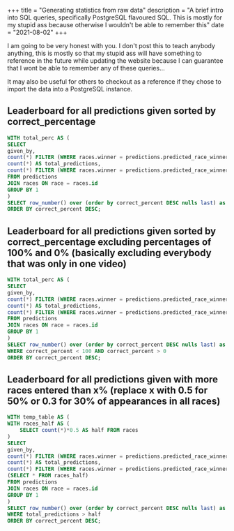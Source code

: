+++
title = "Generating statistics from raw data"
description = "A brief intro into SQL queries, specifically PostgreSQL flavoured SQL. This is mostly for my stupid ass because otherwise I wouldn't be able to remember this"
date = "2021-08-02"
+++

I am going to be very honest with you. I don't post this to teach anybody anything, this is mostly so that my stupid ass will have something to reference in the future while updating the website because I can guarantee that I wont be able to remember any of these queries...

It may also be useful for others to checkout as a reference if they chose to import the data into a PostgreSQL instance.


## Leaderboard for all predictions given sorted by correct_percentage

~~~sql
WITH total_perc AS (
SELECT 
given_by, 
count(*) FILTER (WHERE races.winner = predictions.predicted_race_winner) AS correct_predictions,
count(*) AS total_predictions,
count(*) FILTER (WHERE races.winner = predictions.predicted_race_winner)*100/count(*) AS correct_percent
FROM predictions
JOIN races ON race = races.id
GROUP BY 1
)
SELECT row_number() over (order by correct_percent DESC nulls last) as id, * FROM total_perc
ORDER BY correct_percent DESC;
~~~

## Leaderboard for all predictions given sorted by correct_percentage excluding percentages of 100% and 0% (basically excluding everybody that was only in one video)

~~~sql
WITH total_perc AS (
SELECT 
given_by, 
count(*) FILTER (WHERE races.winner = predictions.predicted_race_winner) AS correct_predictions,
count(*) AS total_predictions,
count(*) FILTER (WHERE races.winner = predictions.predicted_race_winner)*100/count(*) AS correct_percent
FROM predictions
JOIN races ON race = races.id
GROUP BY 1
)
SELECT row_number() over (order by correct_percent DESC nulls last) as id, * FROM total_perc
WHERE correct_percent < 100 AND correct_percent > 0
ORDER BY correct_percent DESC;
~~~

## Leaderboard for all predictions given with more races entered than x% (replace x with 0.5 for 50% or 0.3 for 30% of appearances in all races)

~~~sql
WITH temp_table AS (
WITH races_half AS (
	SELECT count(*)*0.5 AS half FROM races
)
SELECT 
given_by, 
count(*) FILTER (WHERE races.winner = predictions.predicted_race_winner) AS correct_predictions,
count(*) AS total_predictions,
count(*) FILTER (WHERE races.winner = predictions.predicted_race_winner)*100/count(*) AS correct_percent,
(SELECT * FROM races_half)
FROM predictions
JOIN races ON race = races.id
GROUP BY 1
)
SELECT row_number() over (order by correct_percent DESC nulls last) as id, given_by, correct_predictions, total_predictions, correct_percent FROM temp_table
WHERE total_predictions > half
ORDER BY correct_percent DESC;
~~~
